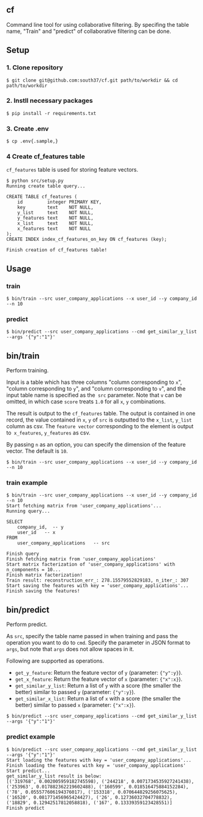 ## cf
Command line tool for using collaborative filtering.
By specifing the table name, "Train" and "predict" of collaborative filtering can be done.

## Setup
### 1. Clone repository

```
$ git clone git@github.com:south37/cf.git path/to/workdir && cd path/to/workdir
```

### 2. Instll necessary packages

```
$ pip install -r requirements.txt
```

### 3. Create .env

```
$ cp .env{.sample,}
```

### 4 Create cf_features table
`cf_features` table is used for storing feature vectors.

```
$ python src/setup.py
Running create table query...

CREATE TABLE cf_features (
    id         integer PRIMARY KEY,
    key        text    NOT NULL,
    y_list     text    NOT NULL,
    y_features text    NOT NULL,
    x_list     text    NOT NULL,
    x_features text    NOT NULL
);
CREATE INDEX index_cf_features_on_key ON cf_features (key);

Finish creation of cf_features table!
```


## Usage

### train

```
$ bin/train --src user_company_applications --x user_id --y company_id --n 10
```

### predict

```
$ bin/predict --src user_company_applications --cmd get_similar_y_list --args '{"y":"1"}'
```

## bin/train
Perform training.

Input is a table which has three columns "column corresponding to `x`", "column corresponding to `y`", and "column corresponding to `v`", and the input table name is specified as the` src` parameter.
Note that `v` can be omitted, in which case `score` treats `1.0` for all `x`, `y` combinations.

The result is output to the `cf_features` table. The output is contained in one record, the value contained in `x`, `y` of `src` is outputted to the `x_list`, `y_list` column as csv. The `feature vector` corresponding to the element is output to` x_features`, `y_features` as csv.

By passing `n` as an option, you can specify the dimension of the feature vector. The default is `10`.

```
$ bin/train --src user_company_applications --x user_id --y company_id --n 10
```

### train example

```
$ bin/train --src user_company_applications --x user_id --y company_id --n 10
Start fetching matrix from 'user_company_applications'...
Running query...

SELECT
    company_id,  -- y
    user_id   -- x
FROM
    user_company_applications   -- src

Finish query
Finish fetching matrix from 'user_company_applications'
Start matrix facterization of 'user_company_applications' with n_components = 10...
Finish matrix facterization!
Train result: reconstruction_err_: 278.15579552829183, n_iter_: 307
Start saving the features with key = 'user_company_applications'...
Finish saving the features!
```

## bin/predict
Perform predict.

As `src`, specify the table name passed in when training and pass the operation you want to do to `cmd`. Specify the parameter in JSON format to `args`, but note that `args` does not allow spaces in it.

Following are supported as operations.

- `get_y_feature`: Return the feature vector of `y` (parameter: `{"y":y}`).
- `get_x_feature`: Return the feature vector of `x` (parameter: `{"x":x}`).
- `get_similar_y_list`: Return a list of `y` with a score (the smaller the better) similar to passed `y` (parameter: `{"y":y}`).
- `get_similar_x_list`: Return a list of `x` with a score (the smaller the better) similar to passed `x` (parameter: `{"x":x}`).

```
$ bin/predict --src user_company_applications --cmd get_similar_y_list --args '{"y":"1"}'
```

### predict example

```
$ bin/predict --src user_company_applications --cmd get_similar_y_list --args '{"y":"1"}'
Start loading the features with key = 'user_company_applications'...
Finish loading the features with key = 'user_company_applications'
Start predict...
get_similar_y_list result is below:
[('319768', 0.002005959182745598), ('244218', 0.0071734535927241438), ('253963', 0.017882362219602488), ('160599', 0.018516475884152284), ('78', 0.055577606194376017), ('153318', 0.070644829256075625), ('16520', 0.081771456965424427), ('26', 0.12736032704778832), ('18829', 0.12942517812058818), ('167', 0.13339359123428551)]
Finish predict
```
